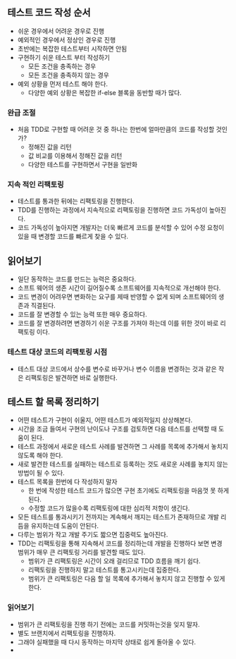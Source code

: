 ## 테스트 코드 작성 순서

* 쉬운 경우에서 어려운 경우로 진행
* 예외적인 경우에서 정상인 경우로 진행
* 초반에는 복잡한 테스트부터 시작하면 안됨
* 구현하기 쉬운 테스트 부터 작성하기
    * 모든 조건을 충족하는 경우
    * 모든 조건을 충족하지 않는 경우
* 예외 상황을 먼저 테스트 해야 한다.
    * 다양한 예외 상황은 복잡한 if-else 블록을 동반할 때가 많다.

### 완급 조절

* 처음 TDD로 구현할 때 어려운 것 중 하나는 한번에 얼마만큼의 코드를 작성할 것인가?
    * 정해진 값을 리턴
    * 값 비교를 이용해서 정해진 값을 리턴
    * 다양한 테스트를 구현하면서 구현을 일반화

### 지속 적인 리팩토링

* 테스트를 통과한 뒤에는 리팩토링을 진행한다.
* TDD를 진행하는 과정에서 지속적으로 리팩토링을 진행하면 코드 가독성이 높아진다.
* 코드 가독성이 높아지면 개발자는 더욱 빠르게 코드를 분석할 수 있어 수정 요청이 있을 때
  변경할 코드를 빠르게 찾을 수 있다.

## 읽어보기

* 일단 동작하는 코드를 만드는 능력은 중요하다.
* 소프트 웨어의 생존 시간이 길어질수록 소프트웨어를 지속적으로 개선해야 한다.
* 코드 변경이 어려우면 변화하는 요구를 제때 반영할 수 없게 되며 소프트웨어의 생존과 직결된다.
* 코드를 잘 변경할 수 있는 능력 또한 매우 중요하다.
* 코드를 잘 변경하려면 변경하기 쉬운 구조를 가져야 하는데 이를 위한 것이 바로 리팩토링 이다.

### 테스트 대상 코드의 리팩토링 시점

* 테스트 대상 코드에서 상수를 변수로 바꾸거나 변수 이름을 변경하는 것과 같은 작은 리팩토링은
  발견하면 바로 실행한다.

## 테스트 할 목록 정리하기

* 어떤 테스트가 구현이 쉬울지, 어떤 테스트가 예외적일지 상상해본다.
* 시간을 조금 들여서 구현의 난이도나 구조를 검토하면 다음 테스트를 선택할 때 도움이 된다.
* 테스트 과정에서 새로운 테스트 사례를 발견하면 그 사례를 목록에 추가해서 놓치지 않도록 해야 한다.
* 새로 발견한 테스트를 실패하는 테스트로 등록하는 것도 새로운 사례를 놓치지 않는 방법이 될 수 있다.
* 테스트 목록을 한번에 다 작성하지 말자
  * 한 번에 작성한 테스트 코드가 많으면 구현 초기에도 리팩토링을 마음껏 못 하게 된다.
  * 수정할 코드가 많을수록 리팩토링에 대한 심리적 저항이 생긴다.
* 모든 테스트를 통과시키기 전까지는 계속해서 깨지는 테스트가 존재하므로 개발 리듬을 유지하는데 
도움이 안된다.
* 다루는 범위가 작고 개발 주기도 짧으면 집중력도 높아진다.
* TDD는 리팩토링을 통해 지속해서 코드를 정리하는데 개발을 진행하다 보면 변경 범위가 매우 큰
리팩토링 거리를 발견할 때도 있다.
  * 범위가 큰 리팩토링은 시간이 오래 걸리므로 TDD 흐름을 깨기 쉽다.
  * 리팩토링을 진행하지 말고 테스트를 통고시키는데 집중한다.
  * 범위가 큰 리팩토링은 다음 할 일 목록에 추가해서 놓치지 않고 진행할 수 있게 한다.

### 읽어보기

* 범위가 큰 리팩토링을 진행 하기 전에는 코드를 커밋하는것을 잊지 말자.
* 별도 브랜치에서 리팩토링을 진행하자.
* 그래야 실패했을 때 다시 동작하는 마지막 상태로 쉽게 돌아올 수 있다.
* 
